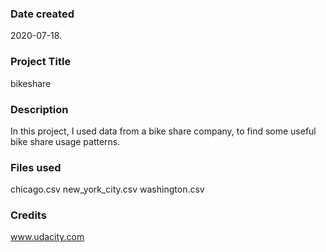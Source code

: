 ### Date created
2020-07-18.

### Project Title
bikeshare

### Description
In this project, I used data from a bike share company, to find some useful bike share usage patterns.

### Files used
chicago.csv
new_york_city.csv
washington.csv


### Credits
www.udacity.com

